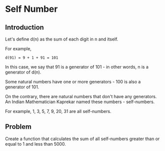 # Self Number

## Introduction

Let's define d(n) as the sum of each digit in n and itself.

For example, 

    d(91) = 9 + 1 + 91 = 101

In this case, we say that 91 is a generator of 101 - in other words, n is a generator of d(n).

Some natural numbers have one or more generators - 100 is also a generator of 101.

On the contrary, there are natural numbers that don't have any generators. 
An Indian Mathematician Kaprekar named these numbers - self-numbers.

For example, 1, 3, 5, 7, 9, 20, 31 are all self-numbers.

## Problem

Create a function that calculates the sum of all self-numbers greater than or equal to 1 and less than 5000.
     
